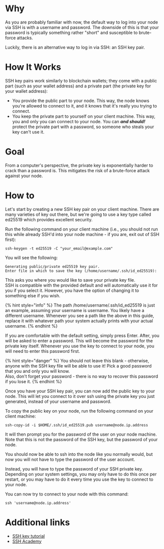 # Why
As you are probably familiar with now, the default way to log into your node via SSH is with a username and password. The downside of this is that your password is typically something rather "short" and susceptible to brute-force attacks.

Luckily, there is an alternative way to log in via SSH: an SSH key pair.

# How It Works
SSH key pairs work similarly to blockchain wallets; they come with a public part (such as your wallet address) and a private part (the private key for your wallet address):

- You provide the public part to your node. This way, the node knows you're allowed to connect to it, and it knows that it's really you trying to connect.
- You keep the private part to yourself on your client machine. This way, you and only you can connect to your node.  You can ***and should!*** protect the private part with a password, so someone who steals your key can't use it.

# Goal
From a computer's perspective, the private key is exponentially harder to crack than a password is. This mitigates the risk of a brute-force attack against your node.

# How to
Let's start by creating a new SSH key pair on your client machine. There are many varieties of key out there, but we're going to use a key type called ed25519 which provides excellent security.  

Run the following command on your client machine (i.e., you should not run this while already SSH'd into your node machine - if you are, exit out of SSH first):
```shell
ssh-keygen -t ed25519 -C "your_email@example.com"
```

You will see the following:
```
Generating public/private ed25519 key pair.
Enter file in which to save the key (/home/username/.ssh/id_ed25519):
```

This asks you where you would like to save your private key file.  
SSH is compatible with the provided default and will automatically use it for you if you select it. However, you have the option of changing it to something else if you wish.

{% hint style="info" %}
The path /home/username/.ssh/id_ed25519 is just an example, assuming your username is username. You likely have a different username. Whenever you see a path like the above in this guide, replace it with whatever path your system actually prints with your actual username.
{% endhint %}

If you are comfortable with the default setting, simply press Enter.
After, you will be asked to enter a password. This will become the password for the private key itself. Whenever you use the key to connect to your node, you will need to enter this password first.

{% hint style="danger" %}
You should not leave this blank - otherwise, anyone with the SSH key file will be able to use it! Pick a good password that you and only you will know.  
Also, don't forget your password - there is no way to recover this password if you lose it.
{% endhint %}

Once you have your SSH key pair, you can now add the public key to your node. This will let you connect to it over ssh using the private key you just generated, instead of your username and password.

To copy the public key on your node, run the following command on your client machine:
```shell
ssh-copy-id -i $HOME/.ssh/id_ed25519.pub username@node.ip.address
```

It will then prompt you for the password of the user on your node machine.  
Note that this is not the password of the SSH key, but the password of your node.  

You should now be able to ssh into the node like you normally would, but now you will not have to type the password of the user account.  

Instead, you will have to type the password of your SSH private key.  
Depending on your system settings, you may only have to do this once per restart, or you may have to do it every time you use the key to connect to your node.  

You can now try to connect to your node with this command:
```shell
ssh 'username@node.ip.address'
```

# Additional links
- [SSH key tutorial](https://canvas.cse.taylor.edu/courses/27/pages/ssh-key-tutorial)
- [SSH Academy](https://www.ssh.com/academy/ssh/host-key)